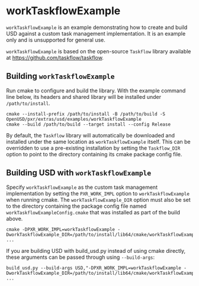 workTaskflowExample
===================
`workTaskflowExample` is an example demonstrating how to create and build USD
against a custom task management implementation. It is an example only and is
unsupported for general use.

`workTaskflowExample` is based on the open-source `Taskflow` library available
at https://github.com/taskflow/taskflow.

## Building `workTaskflowExample`

Run cmake to configure and build the library. With the example command line
below, its headers and shared library will be installed under
`/path/to/install`.

```
cmake --install-prefix /path/to/install -B /path/to/build -S OpenUSD/pxr/extras/usd/examples/workTaskflowExample
cmake --build /path/to/build --target install --config Release
```

By default, the `Taskflow` library will automatically be downloaded and
installed under the same location as `workTaskflowExample` itself. This can
be overridden to use a pre-existing installation by setting the
`Taskflow_DIR` option to point to the directory containing its cmake package
config file.

## Building USD with `workTaskflowExample`

Specify `workTaskflowExample` as the custom task management implementation
by setting the `PXR_WORK_IMPL` option to `workTaskflowExample` when running
cmake. The `workTaskflowExample_DIR` option must also be set to the directory
containing the package config file named `workTaskflowExampleConfig.cmake`
that was installed as part of the build above.

```
cmake -DPXR_WORK_IMPL=workTaskflowExample -DworkTaskflowExample_DIR=/path/to/install/lib64/cmake/workTaskflowExample ...
```

If you are building USD with build_usd.py instead of using cmake directly,
these arguments can be passed through using `--build-args`:

```
build_usd.py --build-args USD,"-DPXR_WORK_IMPL=workTaskflowExample -DworkTaskflowExample_DIR=/path/to/install/lib64/cmake/workTaskflowExample" ...
```
